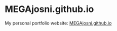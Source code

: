 # MEGAjosni.github.io
My personal portfolio website: [MEGAjosni.github.io](https://MEGAjosni.github.io)

